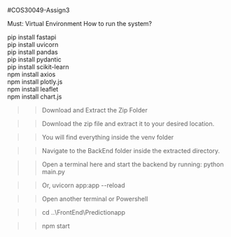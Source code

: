 #COS30049-Assign3

Must: Virtual Environment
How to run the system?

pip install fastapi <br>
pip install uvicorn <br>
pip install pandas <br>
pip install pydantic <br>
pip install scikit-learn <br>
npm install axios <br>
npm install plotly.js <br>
npm install leaflet <br>
npm install chart.js <br>


>> Download and Extract the Zip Folder

>> Download the zip file and extract it to your desired location.

>> You will find everything inside the venv folder

>> Navigate to the BackEnd folder inside the extracted directory.

>> Open a terminal here and start the backend by running: python main.py

>> Or, uvicorn app:app --reload

>> Open another terminal or Powershell

>> cd ..\FrontEnd\Predictionapp

>> npm start
